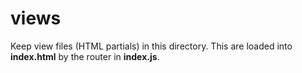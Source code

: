 views 
====

Keep view files (HTML partials) in this directory. This are loaded into **index.html** by the router in **index.js**.